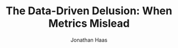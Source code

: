 ---
author: Jonathan Haas
pubDate: 2024-04-11
title: "The Data-Driven Delusion: When Metrics Mislead"
description: "Understanding the limitations of data-driven decision making and how to avoid common pitfalls"
tags:
  - data
  - leadership
  - strategy
--- 
